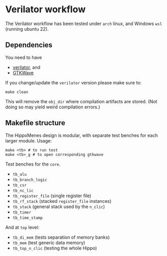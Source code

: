 # Verilator workflow

The Verilator workflow has been tested under `arch` linux, and Windows `wsl` (running ubuntu 22).

## Dependencies

You need to have 

- [verilator](https://verilator.org/guide/latest/install.html), and
- [GTKWave](https://gtkwave.sourceforge.net/)

If you change/update the `verilator` version please make sure to:

```shell
make clean
```

This will remove the `obj_dir` where compilation artifacts are stored. (Not doing so may yield weird compilation errors.)

## Makefile structure

The HippoMenes design is modular, with separate test benches for each larger module. Usage:

```
make <tb> # to run test
make <tb>_g # to open corresponding gtkwave
```

Test benches for the `core`.

- `tb_alu` 
- `tb_branch_logic`
- `tb_csr`
- `tb_nc_lic`
- `tb_register_file` (single register file)
- `tb_rf_stack` (stacked `register_file` instances)
- `tb_stack` (general stack used by the `n_clic`)
- `tb_timer`
- `tb_time_stamp`

And at `top` level:
- `tb_di_mem` (tests separation of memory banks)
- `tb_mem` (test generic data memory)
- `tb_top_n_clic` (testing the whole Hippo)

